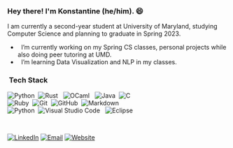 ### Hey there! I'm Konstantine (he/him). 😄

I am currently a second-year student at University of Maryland, studying Computer Science and planning to graduate in Spring 2023.

- &nbsp; I’m currently working on my Spring CS classes, personal projects while also doing peer tutoring at UMD. 
- &nbsp; I’m learning Data Visualization and NLP in my classes.
  
  
  
<h3> &nbsp;Tech Stack</h3>

<p align="center">
  
  ![Python](https://img.shields.io/badge/-Python-05122A?style=flat&logo=python)&nbsp;
  ![Rust](https://img.shields.io/badge/-Rust-black?style=flat-square&logo=rust) &nbsp;
  ![OCaml](https://img.shields.io/badge/-Ocaml-black?style=flat-square&logo=ocaml) &nbsp;
  ![Java](https://img.shields.io/badge/-Java-05122A?style=flat&logo=Java&logoColor=FFA518)&nbsp;
  ![C](https://img.shields.io/badge/-C-05122A?style=flat&logo=C&logoColor=A8B9CC) \
  ![Ruby](https://img.shields.io/badge/-Ruby-05122A?style=flat&logo=ruby)&nbsp;
  ![Git](https://img.shields.io/badge/-Git-05122A?style=flat&logo=git)&nbsp;
  ![GitHub](https://img.shields.io/badge/-GitHub-05122A?style=flat&logo=github)&nbsp;
  ![Markdown](https://img.shields.io/badge/-Markdown-05122A?style=flat&logo=markdown) \
  ![Python](https://img.shields.io/badge/-Latex-05122A?style=flat&logo=latex)&nbsp;
  ![Visual Studio Code](https://img.shields.io/badge/-Visual%20Studio%20Code-05122A?style=flat&logo=visual-studio-code&logoColor=007ACC) &nbsp;
  ![Eclipse](https://img.shields.io/badge/-Eclipse-05122A?style=flat&logo=eclipse-ide&logoColor=2C2255)  
  
</p>

<div align="left">
<p>

<br/>
<!--   <a href="https://github.com/kkahadze">
    <img height="180em" src="https://github-readme-stats-eight-theta.vercel.app/api?username=kkahadze&show_icons=true&theme=dark&include_all_commits=true&count_private=true"/>
  </a> -->
</p>
<a href="https://www.linkedin.com/in/kahadze/"><img alt="LinkedIn" src="https://img.shields.io/badge/LinkedIn-Konstantine%20Kahadze-blue?style=flat-square&logo=linkedin"></a>
<a href="mailto:konstantinekahadze@gmail.com"><img alt="Email" src="https://img.shields.io/badge/Email-konstantinekahadze@gmail.com-blue?style=flat-square&logo=gmail"></a>
<a href="https://www.konstantinekahadze.me"><img alt="Website" src="https://img.shields.io/website?url=https%3A%2F%2Fkonstantinekahadze.me"></a>
</div>
